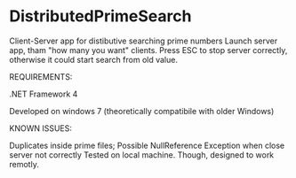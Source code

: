 DistributedPrimeSearch
======================

Client-Server app for distibutive searching prime numbers
Launch server app, tham "how many you want" clients. Press ESC to stop server correctly, otherwise it could start
search from old value.

REQUIREMENTS:

.NET Framework 4

Developed on windows 7 (theoretically compatibile with older Windows)

KNOWN ISSUES:

Duplicates inside prime files;
Possible NullReference Exception when close server not correctly
Tested on local machine. Though, designed to work remotly.
